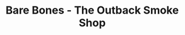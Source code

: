 ---
title: "Bare Bones - The Outback Smoke Shop"
url: /john-day/bare-bones-the-outback-smoke-shop/
shop: convenience
---